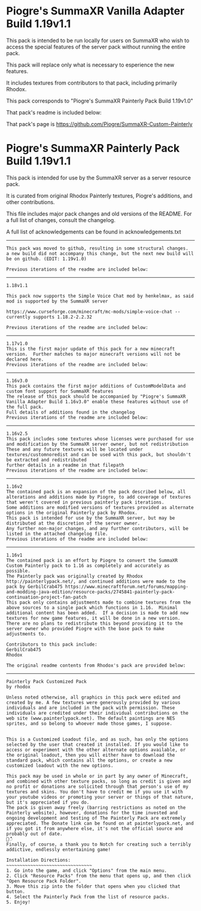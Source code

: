 # Piogre's SummaXR Vanilla Adapter Build 1.19v1.1

This pack is intended to be run locally for users on SummaXR who wish to access the special features of the server pack without running the entire pack.

This pack will replace only what is necessary to esperience the new features.

It includes textures from contributors to that pack, including primarily Rhodox.

This pack corresponds to "Piogre's SummaXR Painterly Pack Build 1.19v1.0"

That pack's readme is included below:

That pack's page is https://github.com/Piogre/SummaXR-Custom-Painterly

# Piogre's SummaXR Painterly Pack Build 1.19v1.1

This pack is intended for use by the SummaXR server as a server resource pack.

It is curated from original Rhodox Painterly textures, Piogre's additions, and other contributions.

This file includes major pack changes and old versions of the README.  For a full list of changes, consult the changelog.

A full list of acknowledgements can be found in acknowledgements.txt

---

    This pack was moved to github, resulting in some structural changes.
    a new build did not accompany this change, but the next new build will be on github. (EDIT: 1.19v1.0)

    Previous iterations of the readme are included below:

---

    1.18v1.1

    This pack now supports the Simple Voice Chat mod by henkelmax, as said mod is supported by the SummaXR server

    https://www.curseforge.com/minecraft/mc-mods/simple-voice-chat -- currently supports 1.18.2-2.2.32

    Previous iterations of the readme are included below:

---

    1.17v1.0
    This is the first major update of this pack for a new minecraft version.  Further matches to major minecraft versions will not be declared here.
    Previous iterations of the readme are included below:

---

    1.16v3.0
    This pack contains the first major additions of CustomModelData and custom font support for SummaXR features
    The release of this pack should be accompanied by "Piogre's SummaXR Vanilla Adapter Build 1.16v3.0" enable these features without use of the full pack.
    Full details of additions found in the changelog
    Previous iterations of the readme are included below:

---

    1.16v2.5
    This pack includes some textures whose licenses were purchased for use and modification by the SummaXR server owner, but not redistribution
    These and any future textures will be located under textures/customnoredist and can be used with this pack, but shouldn't be extracted and redistributed
    further details in a readme in that filepath
    Previous iterations of the readme are included below:

---

    1.16v2
    The contained pack is an expansion of the pack described below, all alterations and additions made by Piogre, to add coverage of textures that weren't covered in previous painterly pack iterations.
    Some additions are modified versions of textures provided as alternate options in the original Painterly pack by Rhodox.
    This pack is intended for use by the SummaXR server, but may be distributed at the discretion of the server owner.
    Any further non-major changes, and any further contributors, will be listed in the attached changelog file.
    Previous iterations of the readme are included below:

---

    1.16v1
    The contained pack is an effort by Piogre to convert the SummaXR Custom Painterly pack to 1.16 as completely and accurately as possible.
    The Painterly pack was originally created by Rhodox http://painterlypack.net/, and continued additions were made to the pack by GerbilCrab475 https://www.minecraftforum.net/forums/mapping-and-modding-java-edition/resource-packs/2745841-painterly-pack-continuation-project-fan-patch
    This pack only contains adjustments made to combine textures from the above sources to a single pack which functions in 1.16.  Minimal additional content has been added.  If a decision is made to add new textures for new game features, it will be done in a new version.
    There are no plans to redistribute this beyond providing it to the server owner who provided Piogre with the base pack to make adjustments to.

    Contributors to this pack include:
    GerbilCrab475
    Rhodox

    The original readme contents from Rhodox's pack are provided below:

---


    Painterly Pack Customized Pack
    by rhodox

    Unless noted otherwise, all graphics in this pack were edited and created by me. A few textures were generously provided by various individuals and are included in the pack with permission. These individuals are credited under their individual contributions on the web site (www.painterlypack.net). The default paintings are NES sprites, and so belong to whoever made those games, I suppose.


    This is a Customized Loadout file, and as such, has only the options selected by the user that created it installed. If you would like to access or experiment with the other alternate options available, or the original loadout, then you will either have to download the standard pack, which contains all the options, or create a new customized loadout with the new options.

    This pack may be used in whole or in part by any owner of Minecraft, and combined with other texture packs, so long as credit is given and no profit or donations are solicited through that person's use of my textures and skins. You don't have to credit me if you use it with your youtube videos or promoting your server or things of that nature, but it's appreciated if you do.
    The pack is given away freely (barring restrictions as noted on the Painterly website), however, donations for the time invested and ongoing development and testing of The Painterly Pack are extremely appreciated. The Donate link can be found on at painterlypack.net, and if you got it from anywhere else, it's not the official source and probably out of date.
    ਍ഀഀ
    Finally, of course, a thank you to Notch for creating such a terribly addictive, endlessly entertaining game!

    Installation Directions:
    ~~~~~~~~~~~~~~~~~~~~~~~~~~~~~~~~
    1. Go into the game, and click "Options" from the main menu.
    2. Click "Resource Packs" from the menu that opens up, and then click "Open Resource Pack Folder".
    3. Move this zip into the folder that opens when you clicked that button.
    4. Select the Painterly Pack from the list of resource packs.
    5. Enjoy!